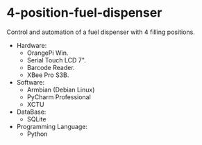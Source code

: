 # 4-position-fuel-dispenser
Control and automation of a fuel dispenser with 4 filling positions.

- Hardware:
   - OrangePi Win.
   - Serial Touch LCD 7".
   - Barcode Reader.
   - XBee Pro S3B.
- Software:
   - Armbian (Debian Linux)
   - PyCharm Professional
   - XCTU
- DataBase:
   - SQLite 
- Programming Language:
  - Python 
